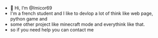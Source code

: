 - 👋 Hi, I’m @Imicor69
- I'm a french student and I like to devlop a lot of think like web page, python game and
-  some other project like minecraft mode and everythink like that.
-  so if you need help you can contact me 
